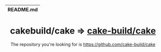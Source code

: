 | README.md |
|:---|

<h1 align="center">cakebuild/cake => <a href="https://github.com/cake-build/cake">cake-build/cake</a></h1>
<div align="center">

The repository you're looking for is https://github.com/cake-build/cake

</div>
